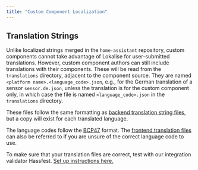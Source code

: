 ```yaml
---
title: "Custom Component Localization"
---
```


## Translation Strings

Unlike localized strings merged in the `home-assistant` repository, custom components cannot take advantage of Lokalise for user-submitted translations. However, custom component authors can still include translations with their components. These will be read from the `translations` directory, adjacent to the component source. They are named `<platform name>.<language_code>.json`, e.g., for the German translation of a sensor `sensor.de.json`, unless the translation is for the custom component only, in which case the file is named `<language_code>.json` in the `translations` directory.

These files follow the same formatting as [backend translation string files](internationalization/core.md), but a copy will exist for each translated language.

The language codes follow the [BCP47](https://tools.ietf.org/html/bcp47) format. The [frontend translation files](https://github.com/home-assistant/frontend/tree/master/src/translations) can also be referred to if you are unsure of the correct language code to use.

To make sure that your translation files are correct, test with our integration validator Hassfest. [Set up instructions here.](https://developers.home-assistant.io/blog/2020/04/16/hassfest)
